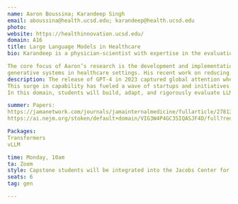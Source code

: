 ```yaml
---
name: Aaron Boussina; Karandeep Singh
email: aboussina@health.ucsd.edu; karandeep@health.ucsd.edu
photo: 
website: https://healthinnovation.ucsd.edu/
domain: A16
title: Large Language Models in Healthcare
bio: Karandeep is a physician-scientist with expertise in the evaluation and implementation of statistical and machine learning models into the clinical and operational context. His research lab’s focus is on understanding translational issues of bringing AI into clinical practice, including transportability and generalizability issues, dataset shift, and clinical and operational outcomes. He serves as Chief Health AI Officer for the UC San Diego Health System and has a leadership role in the Jacobs Center for Health Innovation. He has >90 peer-reviewed publications focused primarily on machine learning, digital health, and natural language processing.

The core focus of Aaron’s research is the development and implementation of predictive and
generative systems in healthcare settings. His recent work on reducing sepsis-related mortality using deep learning was featured in Nature Digital Medicine, Fortune, KPBS, and referenced in the Bipartisan House Task Force Report on AI. His recent work in the New England Journal of Medicine AI was the first publication to explore the use of generative AI to automate and scale costly documentation for hospital quality measurement. To enable code-to-clinic contributions, his research combines multiple disciplines including software engineering, deep learning, healthcare informatics, and implementation science.
description: The release of GPT-4 in 2023 captured global attention when it demonstrated the ability to pass the United States Medical Licensing Examination (USMLE). Since then, Large Language Models (LLMs) have started to transform many aspects of healthcare, including how patients access medical information, how clinicians document care, and how payers and regulators manage and review clinical workflows.
This surge in capability has fueled a wave of startups and initiatives - such as Hippocratic AI - that aim to deploy LLMs for high-stakes, patient-facing applications. However, the complexity, heterogeneity, and high-risk nature of the medical domain present unique challenges that general-purpose AI systems are not inherently equipped to handle. Critical questions remain about when LLMs can be considered safe for clinical use, how to systematically evaluate their performance on bespoke medical tasks, and how to integrate them into healthcare operations in a way that enhances rather than undermines clinical quality and patient safety.
In this domain, students will build, adapt, and rigorously evaluate LLM-based systems for healthcare applications. Projects will focus on operationalization challenges such as ensuring factual accuracy, mitigating hallucinations, designing appropriate evaluation frameworks, and aligning model outputs with clinical standards and ethical considerations. Students will gain hands-on experience with both the technical aspects of model development and the practical challenges of deploying AI responsibly in healthcare settings.

summer: Papers:
https://jamanetwork.com/journals/jamainternalmedicine/fullarticle/2781307
https://ai.nejm.org/stoken/default+domain/VIG3W4P4GC3SIQASJF4D/full?redirectUri=doi/full/10.1056/AIcs2400420

Packages:
Transformers
vLLM

time: Monday, 10am
ta: Zoom
style: Capstone students will be integrated into the Jacobs Center for Health Innovation (JCHI) research group and will lead an independent project. Students will be expected to manage their projects, develop their software, test their hypotheses, and submit a peer-reviewed paper by the end of the course (with mentorship).
seats: 6
tag: gen

---
```

